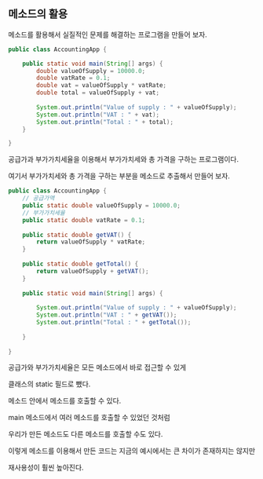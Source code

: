 ## 메소드의 활용

메소드를 활용해서 실질적인 문제를 해결하는 프로그램을 만들어 보자.
 
```java
public class AccountingApp {

	public static void main(String[] args) {
		double valueOfSupply = 10000.0;
		double vatRate = 0.1;
		double vat = valueOfSupply * vatRate;
		double total = valueOfSupply + vat;
		
		System.out.println("Value of supply : " + valueOfSupply);
		System.out.println("VAT : " + vat);
		System.out.println("Total : " + total);
	}

}
```

공급가과 부가가치세율을 이용해서 부가가치세와 총 가격을 구하는 프로그램이다.

여기서 부가가치세와 총 가격을 구하는 부분을 메소드로 추출해서 만들어 보자.

 
```java
public class AccountingApp {
    // 공급가액
    public static double valueOfSupply = 10000.0;
    // 부가가치세율
    public static double vatRate = 0.1;
 
    public static double getVAT() {
        return valueOfSupply * vatRate;
    }
     
    public static double getTotal() {
        return valueOfSupply + getVAT();
    }
 
    public static void main(String[] args) {
 
        System.out.println("Value of supply : " + valueOfSupply);
        System.out.println("VAT : " + getVAT());
        System.out.println("Total : " + getTotal());
 
    }
 
}
``` 

공급가와 부가가치세율은 모든 메소드에서 바로 접근할 수 있게

클래스의 static 필드로 뺐다.

 

메소드 안에서 메소드를 호출할 수 있다.

main 메소드에서 여러 메소드를 호출할 수 있었던 것처럼

우리가 만든 메소드도 다른 메소드를 호출할 수도 있다.

이렇게 메소드를 이용해서 만든 코드는 지금의 예시에서는 큰 차이가 존재하지는 않지만

재사용성이 훨씬 높아진다.
